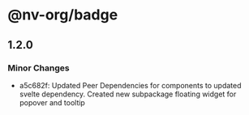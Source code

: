 # @nv-org/badge

## 1.2.0

### Minor Changes

- a5c682f: Updated Peer Dependencies for components to updated svelte dependency. Created new subpackage floating widget for popover and tooltip
